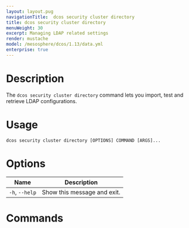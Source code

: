 ```yaml
---
layout: layout.pug
navigationTitle:  dcos security cluster directory 
title: dcos security cluster directory
menuWeight: 30
excerpt: Managing LDAP related settings 
render: mustache
model: /mesosphere/dcos/1.13/data.yml
enterprise: true
---
```


# Description

The `dcos security cluster directory` command lets you import, test and retrieve LDAP configurations.

# Usage

```
dcos security cluster directory [OPTIONS] COMMAND [ARGS]...
```


# Options

| Name | Description |
|------|-------------------|
| `-h`, `--help` | Show this message and exit.|

# Commands


